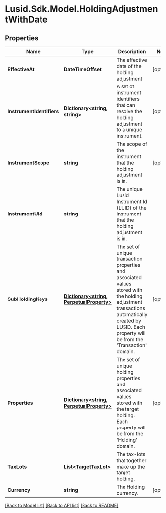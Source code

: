 # Lusid.Sdk.Model.HoldingAdjustmentWithDate

## Properties

Name | Type | Description | Notes
------------ | ------------- | ------------- | -------------
**EffectiveAt** | **DateTimeOffset** | The effective date of the holding adjustment | [optional] 
**InstrumentIdentifiers** | **Dictionary&lt;string, string&gt;** | A set of instrument identifiers that can resolve the holding adjustment to a unique instrument. | [optional] 
**InstrumentScope** | **string** | The scope of the instrument that the holding adjustment is in. | [optional] 
**InstrumentUid** | **string** | The unique Lusid Instrument Id (LUID) of the instrument that the holding adjustment is in. | 
**SubHoldingKeys** | [**Dictionary&lt;string, PerpetualProperty&gt;**](PerpetualProperty.md) | The set of unique transaction properties and associated values stored with the holding adjustment transactions automatically created by LUSID. Each property will be from the &#39;Transaction&#39; domain. | [optional] 
**Properties** | [**Dictionary&lt;string, PerpetualProperty&gt;**](PerpetualProperty.md) | The set of unique holding properties and associated values stored with the target holding. Each property will be from the &#39;Holding&#39; domain. | [optional] 
**TaxLots** | [**List&lt;TargetTaxLot&gt;**](TargetTaxLot.md) | The tax-lots that together make up the target holding. | 
**Currency** | **string** | The Holding currency. | [optional] 

[[Back to Model list]](../README.md#documentation-for-models) [[Back to API list]](../README.md#documentation-for-api-endpoints) [[Back to README]](../README.md)

